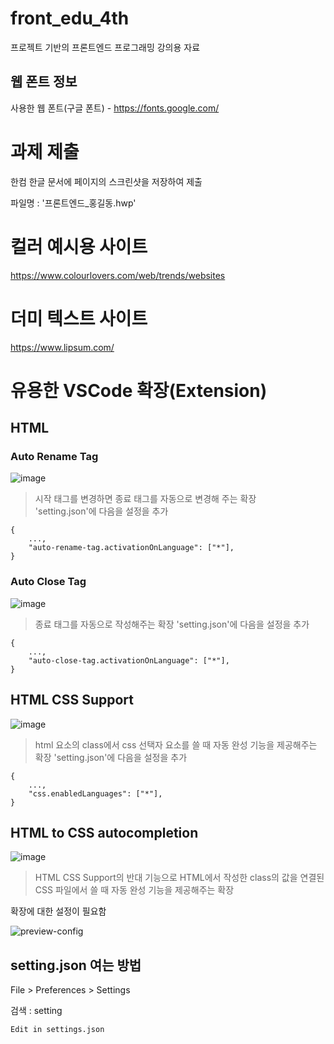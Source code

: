 # front_edu_4th
프로젝트 기반의 프론트엔드 프로그래밍 강의용 자료

## 웹 폰트 정보
사용한 웹 폰트(구글 폰트) - https://fonts.google.com/

# 과제 제출
한컴 한글 문서에 페이지의 스크린샷을 저장하여 제출

파일명 : '프론트엔드_홍길동.hwp'

# 컬러 예시용 사이트
https://www.colourlovers.com/web/trends/websites

# 더미 텍스트 사이트
https://www.lipsum.com/

# 유용한 VSCode 확장(Extension)
## HTML
### Auto Rename Tag
![image](https://github.com/tiblo/front-end_edu/assets/34559256/ad0969fc-314a-4c9f-b5ee-f848f4430427)
> 시작 태그를 변경하면 종료 태그를 자동으로 변경해 주는 확장<br>
'setting.json'에 다음을 설정을 추가
```
{
    ...,
    "auto-rename-tag.activationOnLanguage": ["*"],
}
```

### Auto Close Tag
![image](https://github.com/tiblo/front-end_edu/assets/34559256/84f2c5b4-d602-4af7-b866-84d5d4bd7cfc)
> 종료 태그를 자동으로 작성해주는 확장
'setting.json'에 다음을 설정을 추가
```
{
    ...,
    "auto-close-tag.activationOnLanguage": ["*"],
}
```
## HTML CSS Support
![image](https://github.com/tiblo/front-end_edu/assets/34559256/4dcddf75-f9a0-449a-8c70-195f635a79d4)
> html 요소의 class에서 css 선택자 요소를 쓸 때 자동 완성 기능을 제공해주는 확장
'setting.json'에 다음을 설정을 추가
```
{
    ...,
    "css.enabledLanguages": ["*"],   
}
```
## HTML to CSS autocompletion
![image](https://github.com/tiblo/front-end_edu/assets/34559256/79691741-ff3f-481b-8ecc-528b7b122b52)
> HTML CSS Support의 반대 기능으로 HTML에서 작성한 class의 값을 연결된 CSS 파일에서 쓸 때 자동 완성 기능을 제공해주는 확장

확장에 대한 설정이 필요함

![preview-config](https://github.com/tiblo/front-end_edu/assets/34559256/c500957b-ae63-4149-b2fa-9fa91e7e08aa)


## setting.json 여는 방법
File > Preferences > Settings

검색 : setting
```
Edit in settings.json
```




